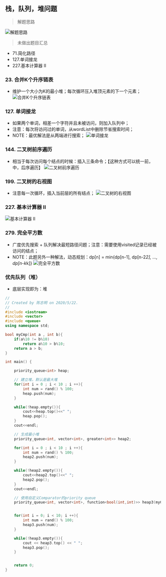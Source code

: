 ## 栈，队列，堆问题
> 解题思路

![解题思路](./pics/WX20211106-202830.png)

> 未做出题目汇总
- 71.简化路径
- 127.单词接龙
- 227.基本计算器 II


### 23. 合并K个升序链表
- 维护一个大小为K的最小堆；每次循环压入堆顶元素的下一个元素；
![合并K个升序链表](./pics/QQ20210828-012710.png)


### 127. 单词接龙
- 如果两个单词，相差一个字符并且未被访问，则加入队列中；
- 注意：每次将访问过的单词，从wordList中删除节省搜索时间；
- NOTE：最优解法是从两端进行搜索；
![单词接龙](./pics/QQ20210827-222625.png)
  

### 144. 二叉树前序遍历
- 相当于每次访问每个结点的时候：插入三条命令；【这种方式可以统一前，中，后序遍历】
![二叉树前序遍历](./pics/QQ20210826-225509.png)
  

### 199. 二叉树的右视图
- 注意每一次循环，插入当前层的所有结点；
![二叉树的右视图](./pics/QQ20210827-200245.png)


### 227. 基本计算器 II
![基本计算器 II](./pics/QQ20211026-113242@2x.png)


### 279. 完全平方数
- 广度优先搜索 + 队列解决最短路径问题；注意：需要使用visited记录已经被访问的结点；
- NOTE：此题另外一种解法，动态规划：dp[n] = min{dp[n-1], dp[n-2*2], ..., dp[n-k*k]}
![完全平方数](./pics/QQ20210827-205433.png)


### 优先队列（堆）
- 底层实现即为：堆
```c++
//
// Created by 陈志明 on 2020/5/22.
//
#include <iostream>
#include <vector>
#include <queue>
using namespace std;

bool myCmp(int a , int b){
    if(a%10 != b%10)
        return a%10 > b%10;
    return a > b;
}

int main() {

    priority_queue<int> heap;

    // 建立堆，默认是最大堆
    for(int i = 0 ; i < 10 ; i ++){
        int num = rand() % 100;
        heap.push(num);
    }

    while(!heap.empty()){
        cout<<heap.top()<<" ";
        heap.pop();
    }
    cout<<endl;

    // 生成最小堆
    priority_queue<int, vector<int>, greater<int>> heap2;

    for(int i = 0 ; i < 10 ; i ++){
        int num = rand() % 100;
        heap2.push(num);
    }

    while(!heap2.empty()){
        cout<<heap2.top()<<" ";
        heap2.pop();
    }
    cout<<endl;

    // 使用自定义Comparator的priority queue
    priority_queue<int, vector<int>, function<bool(int,int)>> heap3(myCmp);


    for(int i = 0; i < 10; i ++){
        int num = rand() % 100;
        heap3.push(num);
    }

    while(!heap3.empty()){
        cout << heap3.top() << " ";
        heap3.pop();
    }


    return 0;
}
```

